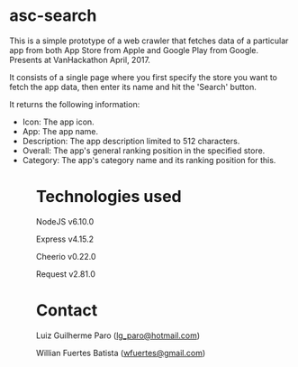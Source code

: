 # asc-search

This is a simple prototype of a web crawler that fetches data of a particular app from both App Store from Apple and Google Play from Google. Presents at VanHackathon April, 2017.

It consists of a single page where you first specify the store you want to fetch the app data, then enter its name and hit the 'Search' button.

It returns the following information:

<ul>
    <li>Icon: The app icon.</li>
    <li>App: The app name.</li>
    <li>Description: The app description limited to 512 characters.</li>
    <li>Overall: The app's general ranking position in the specified store.</li>
    <li>Category: The app's category name and its ranking position for this.</li>
<ul>

# Technologies used

NodeJS v6.10.0

Express v4.15.2

Cheerio v0.22.0

Request v2.81.0

# Contact

Luiz Guilherme Paro (lg_paro@hotmail.com)

Willian Fuertes Batista (wfuertes@gmail.com)
